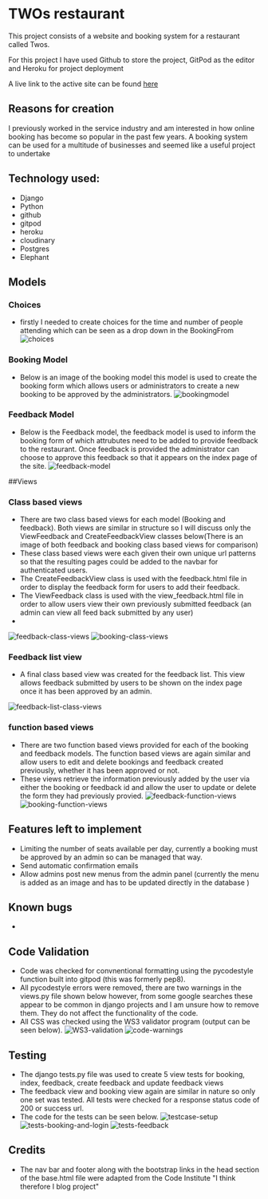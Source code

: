 # TWOs restaurant
This project consists of a website and booking system for a restaurant called Twos. 

For this project I have used Github to store the project, GitPod as the editor and Heroku for project deployment

A live link to the active site can be found [here](https://twos-restaurant.herokuapp.com/)

## Reasons for creation
I previously worked in the service industry and am interested in how online booking has become so popular in the past few years.
A booking system can be used for a multitude of businesses and seemed like a useful project to undertake 

## Technology used:
- Django
- Python
- github
- gitpod
- heroku
- cloudinary
- Postgres
- Elephant

## Models
### Choices
- firstly I needed to create choices for the time and number of people attending which can be seen as a drop down in the 
BookingFrom 
![choices](/static/images/choices-model.PNG)

### Booking Model
- Below is an image of the booking model this model is used to create the booking form which allows users or administrators to 
create a new booking to be approved by the administrators.
![bookingmodel](/static/images/booking-model.PNG)

### Feedback Model
- Below is the Feedback model, the feedback model is used to inform the booking form of which attrubutes need to be added to 
provide feedback to the restaurant. Once feedback is provided the administrator can choose to approve this feedback so that it 
appears on the index page of the site.
![feedback-model](/static/images/feedback-model.PNG)

##Views
### Class based views
- There are two class based views for each model (Booking and feedback). Both views are similar in structure so I will discuss 
only the ViewFeedback and CreateFeedbackView classes below(There is an image of both feedback and booking class based views for 
comparison)
- These class based views were each given their own unique url patterns so that the resulting pages could be added to the navbar 
for authenticated users. 
- The CreateFeedbackView class is used with the feedback.html file in order to display the feedback form for users to add their 
feedback. 
- The ViewFeedback class is used with the view_feedback.html file in order to allow users view their own previously submitted 
feedback (an admin can view all feed back submitted by any user)
- 
![feedback-class-views](/static/images/feedback-class-views.PNG)
![booking-class-views](/static/images/booking-class-views.PNG)

### Feedback list view
- A final class based view was created for the feedback list. This view allows feedback submitted by users to be shown on the 
index page once it has been approved by an admin.

![feedback-list-class-views](/static/images/feedback-list-class.PNG)


### function based views
- There are two function based views provided for each of the booking and feedback models. The function based views are again 
similar and allow users to edit and delete bookings and feedback created previously, whether it has been approved or not. 
- These views retrieve the information previously added by the user via either the booking or feedback id and allow the user to 
update or delete the form they had previously provied.
![feedback-function-views](/static/images/feedback-function-views.PNG)
![booking-function-views](/static/images/booking-function-views.PNG)


## Features left to implement
- Limiting the number of seats available per day, currently a booking must be approved by an admin so can be managed that way. 
- Send automatic confirmation emails
- Allow admins post new menus from the admin panel (currently the menu is added as an image and has to be updated directly in the database )
## Known bugs 
- 

## Code Validation 
- Code was checked for convnentional formatting using the pycodestyle function built into gitpod (this was formerly pep8).
- All pycodestyle errors were removed, there are two warnings in the views.py file shown below however, from some google searches
these appear to be common in django projects and I am unsure how to remove them. They do not affect the functionality of the code.
- All CSS was checked using the WS3 validator program (output can be seen below).
![WS3-validation](/static/images/W3c-css.PNG)
![code-warnings](/static/images/warning.PNG)


## Testing 
- The django tests.py file was used to create 5 view tests for booking, index, feedback, create feedback and update feedback
views
- The feedback view and booking view again are similar in nature so only one set was tested. All tests were checked for a 
response status code of 200 or success url. 
- The code for the tests can be seen below. 
![testcase-setup](/static/images/testcase.PNG)
![tests-booking-and-login](/static/images/test-booking-and-login.PNG)
![tests-feedback](/static/images/test-feedback.PNG)

## Credits
- The nav bar and footer along with the bootstrap links in the head section of the base.html file were adapted from the Code 
Institute "I think therefore I blog project"
